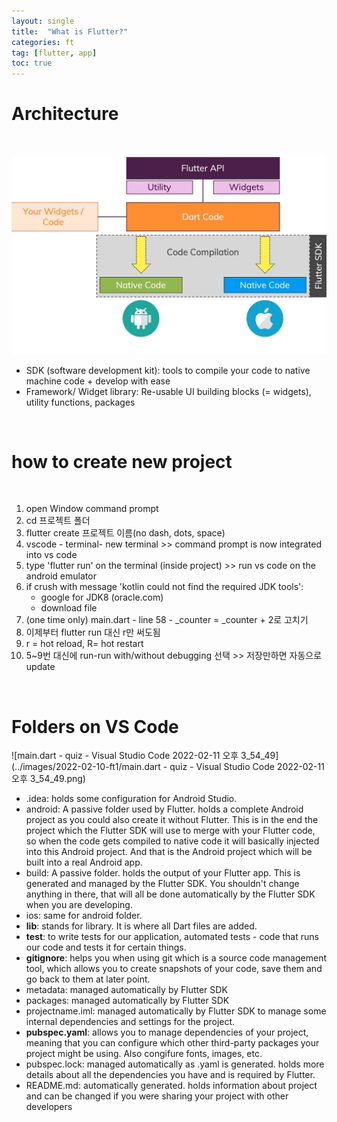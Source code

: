 ```yaml
---
layout: single
title:  "What is Flutter?"
categories: ft
tag: [flutter, app]
toc: true
---
```


# Architecture

<br>

![arch](../images/2022-02-10-ft1/arch.jpg)


- SDK (software development kit): tools to compile your code to native machine code + develop with ease
- Framework/ Widget library: Re-usable UI building blocks (= widgets), utility functions, packages 

<br>

# how to create new project

<br>

1. open Window command prompt
2. cd 프로젝트 폴더
3. flutter create 프로젝트 이름(no dash, dots, space)
4. vscode - terminal- new terminal >> command prompt is now integrated into vs code
5. type 'flutter run' on the terminal (inside project) >> run vs code on the android emulator
6. if crush with message 'kotlin could not find the required JDK tools':
   - google for JDK8 (oracle.com)
   - download file 
7. (one time only) main.dart - line 58 - _counter = _counter + 2로 고치기
8. 이제부터 flutter run 대신 r만 써도됨
9. r = hot reload, R= hot restart 
10.  5~9번 대신에 run-run with/without debugging 선택 >> 저장만하면 자동으로 update

<br>

# Folders on VS Code



![main.dart - quiz - Visual Studio Code 2022-02-11 오후 3_54_49](../images/2022-02-10-ft1/main.dart - quiz - Visual Studio Code 2022-02-11 오후 3_54_49.png)

- .idea: holds some configuration for Android Studio. 
- android: A passive folder used by Flutter. holds a complete Android project as you could also create it without Flutter. This is in the end the project which the Flutter SDK will use to merge with your Flutter code, so when the code gets compiled to native code it will basically injected into this Android project. And that is the Android project which will be built into a real Android app. 
-  build: A passive folder. holds the output of your Flutter app. This is generated and managed by the Flutter SDK. You shouldn't change anything in there, that will all be done automatically by the Flutter SDK when you are developing.
- ios: same for android folder.
- <b>lib</b>: stands for library. It is where all Dart files are added.
- <b>test</b>: to write tests for our application, automated tests - code that runs our code and tests it for certain things. 
- <b>gitignore</b>: helps you when using git which is a source code management tool, which allows you to create snapshots of your code, save them and go back to them at later point. 
- metadata: managed automatically by Flutter SDK
- packages: managed automatically by Flutter SDK
- projectname.iml: managed automatically by Flutter SDK to manage some internal dependencies and settings for the project.
- <b>pubspec.yaml</b>: allows you to manage dependencies of your project, meaning that you can configure which other third-party packages your project might be using. Also congifure fonts, images, etc. 
- pubspec.lock: managed automatically as .yaml is generated. holds more details about all the dependencies you have and is required by Flutter.
- README.md: automatically generated. holds information about project and can be changed if you were sharing your project with other developers